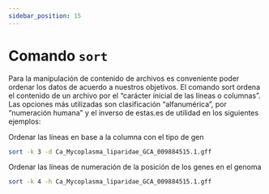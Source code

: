 ```yaml
---
sidebar_position: 15
---
```


# Comando `sort`

Para la manipulación de contenido de archivos es conveniente poder ordenar los datos de acuerdo a nuestros objetivos. El comando sort ordena el contenido de un archivo por el “carácter inicial de las líneas o columnas”. Las opciones más utilizadas son clasificación “alfanumérica”, por “numeración humana” y el inverso de estas.es de utilidad en los siguientes ejemplos:

Ordenar las líneas en base a la columna con el tipo de gen

```bash
sort -k 3 -d Ca_Mycoplasma_liparidae_GCA_009884515.1.gff 
```

Ordenar las líneas de numeración de la posición de los genes en el genoma

```bash
sort -k 4 -h Ca_Mycoplasma_liparidae_GCA_009884515.1.gff  
```